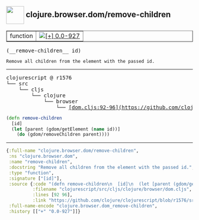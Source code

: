 ## <img width="48px" valign="middle" src="http://i.imgur.com/Hi20huC.png"> clojure.browser.dom/remove-children

 <table border="1">
<tr>
<td>function</td>
<td><a href="https://github.com/cljsinfo/api-refs/tree/0.0-927"><img valign="middle" alt="[+] 0.0-927" src="https://img.shields.io/badge/+-0.0--927-lightgrey.svg"></a> </td>
</tr>
</table>

 <samp>
(__remove-children__ id)<br>
</samp>

```
Remove all children from the element with the passed id.
```

---

 <pre>
clojurescript @ r1576
└── src
    └── cljs
        └── clojure
            └── browser
                └── <ins>[dom.cljs:92-96](https://github.com/clojure/clojurescript/blob/r1576/src/cljs/clojure/browser/dom.cljs#L92-L96)</ins>
</pre>

```clj
(defn remove-children
  [id]
  (let [parent (gdom/getElement (name id))]
    (do (gdom/removeChildren parent))))
```


---

```clj
{:full-name "clojure.browser.dom/remove-children",
 :ns "clojure.browser.dom",
 :name "remove-children",
 :docstring "Remove all children from the element with the passed id.",
 :type "function",
 :signature ["[id]"],
 :source {:code "(defn remove-children\n  [id]\n  (let [parent (gdom/getElement (name id))]\n    (do (gdom/removeChildren parent))))",
          :filename "clojurescript/src/cljs/clojure/browser/dom.cljs",
          :lines [92 96],
          :link "https://github.com/clojure/clojurescript/blob/r1576/src/cljs/clojure/browser/dom.cljs#L92-L96"},
 :full-name-encode "clojure.browser.dom_remove-children",
 :history [["+" "0.0-927"]]}

```
